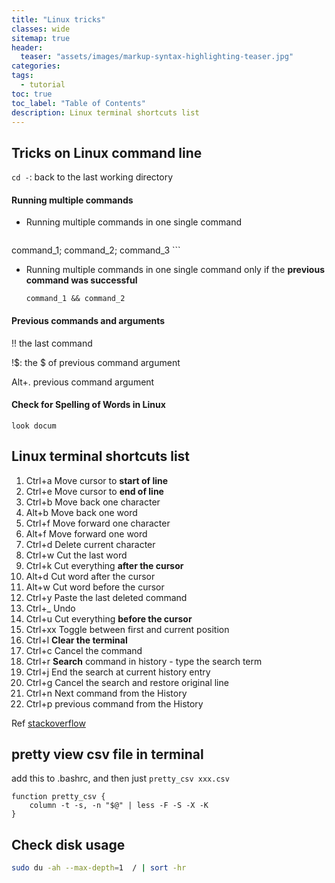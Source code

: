 ```yaml
---
title: "Linux tricks"
classes: wide
sitemap: true
header:
  teaser: "assets/images/markup-syntax-highlighting-teaser.jpg"
categories:
tags:
  - tutorial
toc: true
toc_label: "Table of Contents"
description: Linux terminal shortcuts list
---
```

## Tricks on Linux command line
`cd -`: back to  the last working directory

#### Running multiple commands

* Running multiple commands in one single command

	```
command_1; command_2; command_3
	```

* Running multiple commands in one single command only if the **previous command was successful**

  ```
  command_1 && command_2
  ```

#### Previous commands and arguments

!! the last command

!\$: the $ of previous command argument

Alt+. previous command argument

#### Check for Spelling of Words in Linux

`look docum`


## Linux terminal shortcuts list

1. Ctrl+a Move cursor to **start of line**
2. Ctrl+e Move cursor to **end of line**
3. Ctrl+b Move back one character
4. Alt+b Move back one word
5. Ctrl+f Move forward one character
6. Alt+f Move forward one word
7. Ctrl+d Delete current character
8. Ctrl+w Cut the last word
9. Ctrl+k Cut everything **after the cursor**
10. Alt+d Cut word after the cursor
11. Alt+w Cut word before the cursor
12. Ctrl+y Paste the last deleted command
13. Ctrl+_ Undo
14. Ctrl+u Cut everything **before the cursor**
15. Ctrl+xx Toggle between first and current position
16. Ctrl+l **Clear the terminal**
17. Ctrl+c Cancel the command 
18. Ctrl+r **Search** command in history - type the search term
19. Ctrl+j End the search at current history entry
20. Ctrl+g Cancel the search and restore original line
21. Ctrl+n Next command from the History
22. Ctrl+p previous command from the History

Ref [stackoverflow](<https://stackoverflow.com/questions/9679776/how-do-i-clear-delete-the-current-line-in-terminal>)

## pretty view csv file in terminal

add this to .bashrc, and then just `pretty_csv xxx.csv`

```
function pretty_csv {
    column -t -s, -n "$@" | less -F -S -X -K
}
```

## Check disk usage

```bash
sudo du -ah --max-depth=1  / | sort -hr
```


